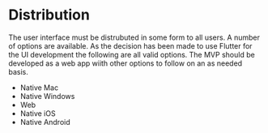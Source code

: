# Distribution
The user interface must be distrubuted in some form to all users. A number of options are available. As the decision has been made to use Flutter for the UI development the following are all valid options. The MVP should be developed as a web app wiith other options to follow on an as needed basis.

* Native Mac
* Native Windows
* Web
* Native iOS
* Native Android

